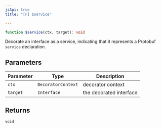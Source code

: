 ```yaml
---
jsApi: true
title: "[F] $service"

---
```

```ts
function $service(ctx, target): void
```

Decorate an interface as a service, indicating that it represents a Protobuf `service` declaration.

## Parameters

| Parameter | Type | Description |
| ------ | ------ | ------ |
| `ctx` | `DecoratorContext` | decorator context |
| `target` | `Interface` | the decorated interface |

## Returns

`void`
